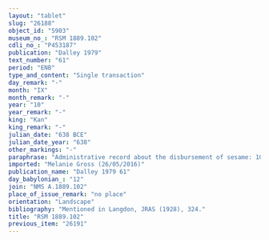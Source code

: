 ```yaml
---
layout: "tablet"
slug: "26188"
object_id: "5903"
museum_no_: "RSM 1889.102"
cdli_no_: "P453187"
publication: "Dalley 1979"
text_number: "61"
period: "ENB"
type_and_content: "Single transaction"
day_remark: "-"
month: "IX"
month_remark: "-"
year: "10"
year_remark: "-"
king: "Kan"
king_remark: "-"
julian_date: "638 BCE"
julian_date_year: "638"
other_markings: "-"
paraphrase: "Administrative record about the disbursement of sesame: 10;2 kor (1,872 l) of sesame in vessels (<em>ina sūti</em>) are measured out (<em>madādu</em>) on the present day by Nab&ucirc;-kuzub-ilāni for oil for the temple.<br /> &nbsp;"
imported: "Melanie Gross (26/05/2016)"
publication_name: "Dalley 1979 61"
day_babylonian_: "12"
join: "NMS A.1889.102"
place_of_issue_remark: "no place"
orientation: "Landscape"
bibliography: "Mentioned in Langdon, JRAS (1928), 324."
title: "RSM 1889.102"
previous_item: "26191"
---
```

